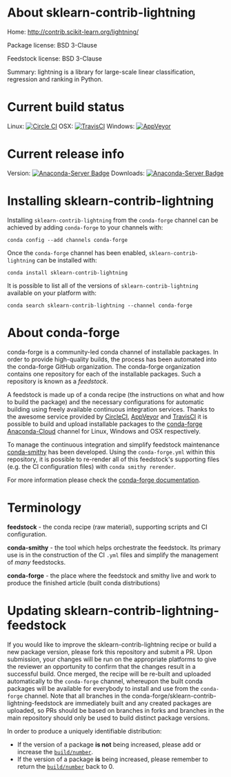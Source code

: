 About sklearn-contrib-lightning
===============================

Home: http://contrib.scikit-learn.org/lightning/

Package license: BSD 3-Clause

Feedstock license: BSD 3-Clause

Summary: lightning is a library for large-scale linear classification, regression and ranking in Python.



Current build status
====================

Linux: [![Circle CI](https://circleci.com/gh/conda-forge/sklearn-contrib-lightning-feedstock.svg?style=shield)](https://circleci.com/gh/conda-forge/sklearn-contrib-lightning-feedstock)
OSX: [![TravisCI](https://travis-ci.org/conda-forge/sklearn-contrib-lightning-feedstock.svg?branch=master)](https://travis-ci.org/conda-forge/sklearn-contrib-lightning-feedstock)
Windows: [![AppVeyor](https://ci.appveyor.com/api/projects/status/github/conda-forge/sklearn-contrib-lightning-feedstock?svg=True)](https://ci.appveyor.com/project/conda-forge/sklearn-contrib-lightning-feedstock/branch/master)

Current release info
====================
Version: [![Anaconda-Server Badge](https://anaconda.org/conda-forge/sklearn-contrib-lightning/badges/version.svg)](https://anaconda.org/conda-forge/sklearn-contrib-lightning)
Downloads: [![Anaconda-Server Badge](https://anaconda.org/conda-forge/sklearn-contrib-lightning/badges/downloads.svg)](https://anaconda.org/conda-forge/sklearn-contrib-lightning)

Installing sklearn-contrib-lightning
====================================

Installing `sklearn-contrib-lightning` from the `conda-forge` channel can be achieved by adding `conda-forge` to your channels with:

```
conda config --add channels conda-forge
```

Once the `conda-forge` channel has been enabled, `sklearn-contrib-lightning` can be installed with:

```
conda install sklearn-contrib-lightning
```

It is possible to list all of the versions of `sklearn-contrib-lightning` available on your platform with:

```
conda search sklearn-contrib-lightning --channel conda-forge
```


About conda-forge
=================

conda-forge is a community-led conda channel of installable packages.
In order to provide high-quality builds, the process has been automated into the
conda-forge GitHub organization. The conda-forge organization contains one repository
for each of the installable packages. Such a repository is known as a *feedstock*.

A feedstock is made up of a conda recipe (the instructions on what and how to build
the package) and the necessary configurations for automatic building using freely
available continuous integration services. Thanks to the awesome service provided by
[CircleCI](https://circleci.com/), [AppVeyor](http://www.appveyor.com/)
and [TravisCI](https://travis-ci.org/) it is possible to build and upload installable
packages to the [conda-forge](https://anaconda.org/conda-forge)
[Anaconda-Cloud](http://docs.anaconda.org/) channel for Linux, Windows and OSX respectively.

To manage the continuous integration and simplify feedstock maintenance
[conda-smithy](http://github.com/conda-forge/conda-smithy) has been developed.
Using the ``conda-forge.yml`` within this repository, it is possible to re-render all of
this feedstock's supporting files (e.g. the CI configuration files) with ``conda smithy rerender``.

For more information please check the [conda-forge documentation](https://conda-forge.org/docs/).

Terminology
===========

**feedstock** - the conda recipe (raw material), supporting scripts and CI configuration.

**conda-smithy** - the tool which helps orchestrate the feedstock.
                   Its primary use is in the construction of the CI ``.yml`` files
                   and simplify the management of *many* feedstocks.

**conda-forge** - the place where the feedstock and smithy live and work to
                  produce the finished article (built conda distributions)


Updating sklearn-contrib-lightning-feedstock
============================================

If you would like to improve the sklearn-contrib-lightning recipe or build a new
package version, please fork this repository and submit a PR. Upon submission,
your changes will be run on the appropriate platforms to give the reviewer an
opportunity to confirm that the changes result in a successful build. Once
merged, the recipe will be re-built and uploaded automatically to the
`conda-forge` channel, whereupon the built conda packages will be available for
everybody to install and use from the `conda-forge` channel.
Note that all branches in the conda-forge/sklearn-contrib-lightning-feedstock are
immediately built and any created packages are uploaded, so PRs should be based
on branches in forks and branches in the main repository should only be used to
build distinct package versions.

In order to produce a uniquely identifiable distribution:
 * If the version of a package **is not** being increased, please add or increase
   the [``build/number``](http://conda.pydata.org/docs/building/meta-yaml.html#build-number-and-string).
 * If the version of a package **is** being increased, please remember to return
   the [``build/number``](http://conda.pydata.org/docs/building/meta-yaml.html#build-number-and-string)
   back to 0.